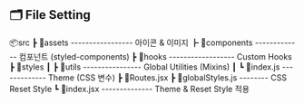 ## 🗂 File Setting

📦src
┣ 📂assets ----------------- 아이콘 & 이미지
┣ 📂components ------------- 컴포넌트 (styled-components)
┣ 📂hooks ------------------ Custom Hooks
┣ 📂styles
┃ ┣ 📂utils ---------------- Global Utilities (Mixins)
┃ ┗ 📜index.js ------------- Theme (CSS 변수)
┣ 📜Routes.jsx
┣ 📜globalStyles.js -------- CSS Reset Style
┗ 📜index.jsx -------------- Theme & Reset Style 적용
